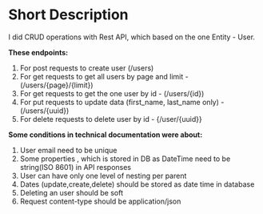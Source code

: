 
<h1>Short Description</h1>
<p>I did СRUD operations with Rest API, which based on the one Entity - User.</p>
<b>These endpoints:</b>
<p>
<ol>
<li>
For post requests to create user (/users)
</li>
<li>
For get requests to get all users by page and limit - (/users/{page}/{limit})
</li>
<li>
For get requests to get the one user by id - (/users/{id})
</li>
<li>
For put requests to update data (first_name, last_name only) - (/users/{uuid})
</li>
<li>
For delete requests to delete user by id - {/user/{uuid}}
</li>
</ol>
</p>
<b>
Some conditions in technical documentation were about:
</b>
<p>
<ol>
<li>User email need to be unique</li>
<li>Some properties , which is stored in DB as DateTime need to be string(ISO 8601) in API responses</li>
<li>User can have only one level of nesting per parent</li>
<li>Dates (update,create,delete) should be stored as date time in database
<li>Deleting an user should be soft</li>
<li>Request content-type should be application/json</li>
</ol>
</p>
